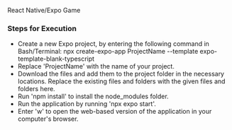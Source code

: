 React Native/Expo Game

### Steps for Execution
- Create a new Expo project, by entering the following command in Bash/Terminal: npx create-expo-app ProjectName --template expo-template-blank-typescript
- Replace 'ProjectName' with the name of your project.
- Download the files and add them to the project folder in the necessary locations. Replace the existing files and folders with the given files and folders here.
- Run 'npm install' to install the node_modules folder.
- Run the application by running 'npx expo start'.
- Enter 'w' to open the web-based version of the application in your computer's browser.
